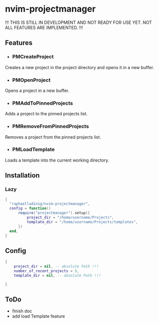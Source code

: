 # nvim-projectmanager

!!! THIS IS STILL IN DEVELOPMENT AND NOT READY FOR USE YET. NOT ALL FEATURES ARE IMPLEMENTED. !!!

## Features

- ### PMCreateProject
Creates a new project in the project directory and opens it in a new buffer.

- ### PMOpenProject
Opens a project in a new buffer.

- ### PMAddToPinnedProjects
Adds a project to the pinned projects list.

- ### PMRemoveFromPinnedProjects
Removes a project from the pinned projects list.

- ### PMLoadTemplate
Loads a template into the current working directory.

## Installation
### Lazy
```lua
{
  "raphaelladinig/nvim-projectmanager",
  config = function()
      require("projectmanager").setup({
          project_dir = "/home/username/Projects",
          template_dir = "/home/username/Projects/templates",
      })
  end,
}
```

## Config
```lua
{
    project_dir = nil, -- absolute Path !!!
    number_of_recent_projects = 5,
    template_dir = nil, -- absolute Path !!!

}
```

## ToDo

- finish doc
- add load Template feature
